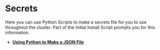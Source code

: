 # Secrets
Here you can use Python Scripts to make a secrets file for you to use throughout the cluster. 
Part of the Initial Install Script prompts you for this information. 

- **[Using Python to Make a JSON File](https://realpython.com/python-json/)**
